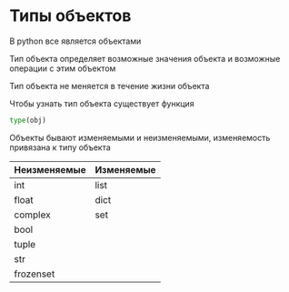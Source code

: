 # Типы объектов

В python все является объектами

Тип объекта определяет возможные значения объекта и возможные операции с этим объектом

Тип объекта не меняется в течение жизни объекта

Чтобы узнать тип объекта существует функция 

```python 
type(obj)
```

Объекты бывают изменяемыми и неизменяемыми, изменяемость привязана к типу объекта

| Неизменяемые    | Изменяемые    |
| -------------   | ------------- |
| int             | list          |
| float           | dict          |
| complex         | set           |
| bool            |               |
| tuple           |               |
| str             |               |
| frozenset       |               |
